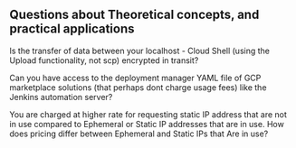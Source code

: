 ## Questions about Theoretical concepts, and practical applications 

Is the transfer of data between your localhost - Cloud Shell (using the Upload functionality, not scp) encrypted in transit?

Can you have access to the deployment manager YAML file of GCP marketplace solutions (that perhaps dont charge usage fees) like the Jenkins automation server?

You are charged at higher rate for requesting static IP address that are not in use compared to Ephemeral or Static IP addresses that are in use. How does pricing differ between Ephemeral and Static IPs that Are in use?
